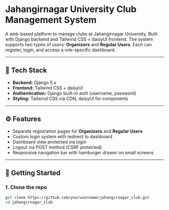 # Jahangirnagar University Club Management System

A web-based platform to manage clubs at Jahangirnagar University. Built with Django backend and Tailwind CSS + daisyUI frontend. The system supports two types of users: **Organizers** and **Regular Users**. Each can register, login, and access a role-specific dashboard.

---

## 🔧 Tech Stack

- **Backend:** Django 5.x
- **Frontend:** Tailwind CSS + daisyUI
- **Authentication:** Django built-in auth (username, password)
- **Styling:** Tailwind CSS via CDN, daisyUI for components

---

## ⚙️ Features

- Separate registration pages for **Organizers** and **Regular Users**
- Custom login system with redirect to dashboard
- Dashboard view protected via login
- Logout via POST method (CSRF protected)
- Responsive navigation bar with hamburger drawer on small screens

---

## 🏁 Getting Started

### 1. Clone the repo

```bash
git clone https://github.com/yourusername/jahangirnagar_club.git
cd jahangirnagar_club
